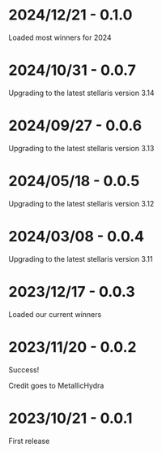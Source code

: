 # 2024/12/21 - 0.1.0

Loaded most winners for 2024

# 2024/10/31 - 0.0.7

Upgrading to the latest stellaris version 3.14

# 2024/09/27 - 0.0.6

Upgrading to the latest stellaris version 3.13

# 2024/05/18 - 0.0.5

Upgrading to the latest stellaris version 3.12

# 2024/03/08 - 0.0.4

Upgrading to the latest stellaris version 3.11

# 2023/12/17 - 0.0.3

Loaded our current winners

# 2023/11/20 - 0.0.2

Success!

Credit goes to MetallicHydra


# 2023/10/21 - 0.0.1

First release